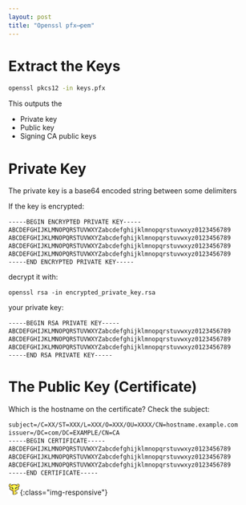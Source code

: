 ```yaml
---
layout: post
title: "Openssl pfx⟶pem"
---
```


# Extract the Keys

```bash
openssl pkcs12 -in keys.pfx
```

This outputs the

 * Private key
 * Public key
 * Signing CA public keys

# Private Key

The private key is a base64 encoded string between some delimiters

If the key is encrypted:

```
-----BEGIN ENCRYPTED PRIVATE KEY-----
ABCDEFGHIJKLMNOPQRSTUVWXYZabcdefghijklmnopqrstuvwxyz0123456789
ABCDEFGHIJKLMNOPQRSTUVWXYZabcdefghijklmnopqrstuvwxyz0123456789
ABCDEFGHIJKLMNOPQRSTUVWXYZabcdefghijklmnopqrstuvwxyz0123456789
ABCDEFGHIJKLMNOPQRSTUVWXYZabcdefghijklmnopqrstuvwxyz0123456789
-----END ENCRYPTED PRIVATE KEY-----
```

decrypt it with:

```
openssl rsa -in encrypted_private_key.rsa
```

your private key:

```
-----BEGIN RSA PRIVATE KEY-----
ABCDEFGHIJKLMNOPQRSTUVWXYZabcdefghijklmnopqrstuvwxyz0123456789
ABCDEFGHIJKLMNOPQRSTUVWXYZabcdefghijklmnopqrstuvwxyz0123456789
ABCDEFGHIJKLMNOPQRSTUVWXYZabcdefghijklmnopqrstuvwxyz0123456789
-----END RSA PRIVATE KEY-----
```

# The Public Key (Certificate)

Which is the hostname on the certificate? Check the subject:

```
subject=/C=XX/ST=XXX/L=XXX/O=XXX/OU=XXXX/CN=hostname.example.com
issuer=/DC=com/DC=EXAMPLE/CN=CA
-----BEGIN CERTIFICATE-----
ABCDEFGHIJKLMNOPQRSTUVWXYZabcdefghijklmnopqrstuvwxyz0123456789
ABCDEFGHIJKLMNOPQRSTUVWXYZabcdefghijklmnopqrstuvwxyz0123456789
ABCDEFGHIJKLMNOPQRSTUVWXYZabcdefghijklmnopqrstuvwxyz0123456789
-----END CERTIFICATE-----
```

![Private Key](/public/img/master-key.png){:class="img-responsive"}


